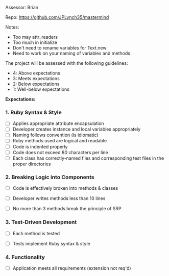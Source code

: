 Assessor: Brian

Repo: https://github.com/JPLynch35/mastermind

Notes:

* Too may attr_readers
* Too much in initialize
* Don't need to rename variables for Text.new
* Need to work on your naming of variables and methods

The project will be assessed with the following guidelines:

* 4: Above expectations
* 3: Meets expectations
* 2: Below expectations
* 1: Well-below expectations

**Expectations:**

### 1. Ruby Syntax & Style

- [ ] Applies appropriate attribute encapsulation  
- [ ] Developer creates instance and local variables appropriately
- [ ] Naming follows convention (is idiomatic)
- [ ] Ruby methods used are logical and readable
- [ ] Code is indented properly
- [ ] Code does not exceed 80 characters per line
- [ ] Each class has correctly-named files and corresponding test files in the proper directories

### 2. Breaking Logic into Components

- [ ] Code is effectively broken into methods & classes
- [ ] Developer writes methods less than 10 lines
- [ ] No more than 3 methods break the principle of SRP


### 3. Test-Driven Development

- [ ] Each method is tested  
- [ ] Tests implement Ruby syntax & style   


### 4. Functionality

- [ ] Application meets all requirements (extension not req'd)
